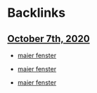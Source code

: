 
# Backlinks
## [October 7th, 2020](<October 7th, 2020.md>)
- [maier fenster](<maier fenster.md>)

- [maier fenster](<maier fenster.md>)

- [maier fenster](<maier fenster.md>)

